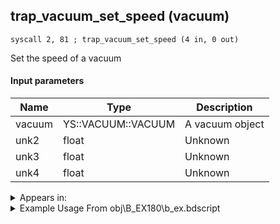 ## trap_vacuum_set_speed (vacuum)

`syscall 2, 81 ; trap_vacuum_set_speed (4 in, 0 out)`

Set the speed of a vacuum

#### Input parameters
| Name | Type | Description
|------|------|------------
| vacuum   | YS::VACUUM::VACUUM   | A vacuum object
| unk2   | float   | Unknown
| unk3   | float   | Unknown
| unk4   | float   | Unknown




<details>
	<summary>Appears in:</summary>
| filename | Entity (obj)
|----------|-------------
| obj\B_EX180\b_ex.bdscript       | ((?) Xemnas’s dragon (Throne))          
| obj\B_EX260\b_ex.bdscript       | ((B) Xemnas (Armor))          
| obj\F_WI310\f_wi.bdscript       | ((F) ??? (WI))          

</details>

<details>
	<summary>Example Usage From obj\B_EX180\b_ex.bdscript</summary>
```
L5602:
 pushFromFWp W4264
 pushFromFSp 72
 pushFromFSp 72
 pushFromFSp 72
 syscall 2, 81 ; trap_vacuum_set_speed (4 in, 0 out)
 gosub 24, L3255
 memcpyToSp 16, 96
 pushFromPSp 96
 syscall 6, 63 ; trap_obj_is_damage_motion (1 in, 1 out)
 jz L5627
 syscall 1, 295 ; trap_camera_reset (0 in, 0 out)
 jmp L5627
```
</details>

